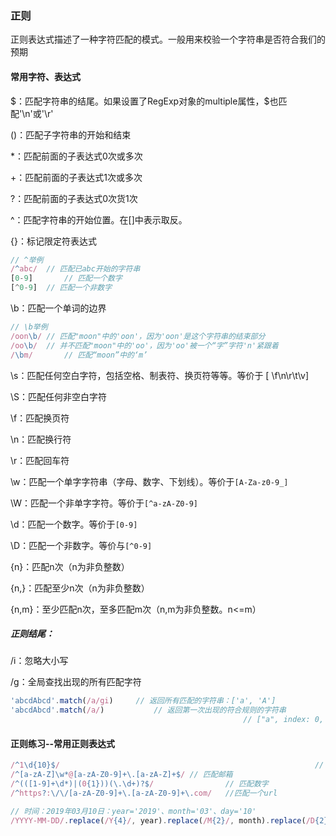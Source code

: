 ### 正则

正则表达式描述了一种字符匹配的模式。一般用来校验一个字符串是否符合我们的预期

#### 常用字符、表达式

$：匹配字符串的结尾。如果设置了RegExp对象的multiple属性，\$也匹配'\n'或'\r'

()：匹配子字符串的开始和结束

*：匹配前面的子表达式0次或多次

+：匹配前面的子表达式1次或多次

?：匹配前面的子表达式0次货1次

^：匹配字符串的开始位置。在[]中表示取反。

{}：标记限定符表达式

```javascript
// ^举例
/^abc/	// 匹配已abc开始的字符串
[0-9]		// 匹配一个数字
[^0-9]	// 匹配一个非数字
```

\b：匹配一个单词的边界

```javascript
// \b举例
/oon\b/	// 匹配"moon"中的'oon'，因为'oon'是这个字符串的结束部分
/oo\b/	// 并不匹配"moon"中的'oo'，因为'oo'被一个“字”字符'n'紧跟着
/\bm/		// 匹配“moon”中的‘m’
```



\s：匹配任何空白字符，包括空格、制表符、换页符等等。等价于 [ \f\n\r\t\v]

\S：匹配任何非空白字符

\f：匹配换页符

\n：匹配换行符

\r：匹配回车符

\w：匹配一个单字字符串（字母、数字、下划线）。等价于`[A-Za-z0-9_]`

\W：匹配一个非单字字符。等价于`[^a-zA-Z0-9]`

\d：匹配一个数字。等价于`[0-9]`

\D：匹配一个非数字。等价与`[^0-9]`

{n}：匹配n次（n为非负整数）

{n,}：匹配至少n次（n为非负整数）

{n,m}：至少匹配n次，至多匹配m次（n,m为非负整数。n<=m）

##### 正则结尾：

/i：忽略大小写

/g：全局查找出现的所有匹配字符

```javascript
'abcdAbcd'.match(/a/gi)		// 返回所有匹配的字符串：['a', 'A']
'abcdAbcd'.match(/a/)			// 返回第一次出现的符合规则的字符串
													// ["a", index: 0, input: "abcdAbcd", groups: undefined]
```



#### 正则练习--常用正则表达式

```javascript
/^1\d{10}$/															// 匹配手机号
/^[a-zA-Z]\w*@[a-zA-Z0-9]+\.[a-zA-Z]+$/	// 匹配邮箱
/^(([1-9]+\d*)|(0{1}))(\.\d+)?$/				// 匹配数字
/^https?:\/\/[a-zA-Z0-9]+\.[a-zA-Z0-9]+\.com/	//匹配一个url

// 时间：2019年03月10日：year='2019'、month='03'、day='10'
/YYYY-MM-DD/.replace(/Y{4}/, year).replace(/M{2}/, month).replace(/D{2}/, day) 
																				// 2019-03-10
```

